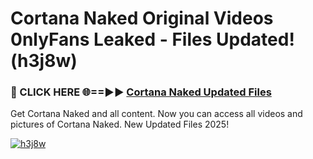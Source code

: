 # Cortana Naked Original Videos 0nlyFans Leaked - Files Updated! (h3j8w)

<h3>🔴 CLICK HERE 🌐==►► <a href="https://tinyurl.com/yckcrads" rel="nofollow">Cortana Naked Updated Files</a></h3>

Get Cortana Naked and all content. Now you can access all videos and pictures of Cortana Naked. New Updated Files 2025!

[![h3j8w](https://i.imgur.com/hpKpOFt.gif)](https://tinyurl.com/yckcrads)
